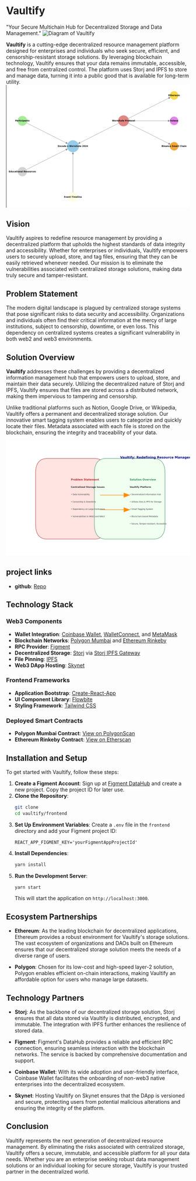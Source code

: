 # Vaultify
"Your Secure Multichain Hub for Decentralized Storage and Data Management."
![Diagram of Vaultify](https://github.com/samarabdelhameed/pics/commit/eb962d116b1b9347f8fb66adaeb7b45d0187019e)


**Vaultify** is a cutting-edge decentralized resource management platform designed for enterprises and individuals who seek secure, efficient, and censorship-resistant storage solutions. By leveraging blockchain technology, Vaultify ensures that your data remains immutable, accessible, and free from centralized control. The platform uses Storj and IPFS to store and manage data, turning it into a public good that is available for long-term utility.
![Diagram of Vaultify](https://github.com/samarabdelhameed/pics/blob/main/n23333333.png)



## Vision

Vaultify aspires to redefine resource management by providing a decentralized platform that upholds the highest standards of data integrity and accessibility. Whether for enterprises or individuals, Vaultify empowers users to securely upload, store, and tag files, ensuring that they can be easily retrieved whenever needed. Our mission is to eliminate the vulnerabilities associated with centralized storage solutions, making data truly secure and tamper-resistant.

## Problem Statement

The modern digital landscape is plagued by centralized storage systems that pose significant risks to data security and accessibility. Organizations and individuals often find their critical information at the mercy of large institutions, subject to censorship, downtime, or even loss. This dependency on centralized systems creates a significant vulnerability in both web2 and web3 environments.

## Solution Overview

**Vaultify** addresses these challenges by providing a decentralized information management hub that empowers users to upload, store, and maintain their data securely. Utilizing the decentralized nature of Storj and IPFS, Vaultify ensures that files are stored across a distributed network, making them impervious to tampering and censorship.

Unlike traditional platforms such as Notion, Google Drive, or Wikipedia, Vaultify offers a permanent and decentralized storage solution. Our innovative smart tagging system enables users to categorize and quickly locate their files. Metadata associated with each file is stored on the blockchain, ensuring the integrity and traceability of your data.

![Diagram of Vaultify](https://github.com/samarabdelhameed/pics/blob/main/vaultify_professional_diagram_final.png)

## project links 
- **github**: [Repo](https://github.com/samarabdelhameed/Vaultify)

## Technology Stack

### Web3 Components

- **Wallet Integration**: [Coinbase Wallet](https://www.coinbase.com/wallet/developers), [WalletConnect](https://walletconnect.com/), and [MetaMask](https://docs.metamask.io/guide/)
- **Blockchain Networks**: [Polygon Mumbai](https://docs.polygon.technology/docs/develop/network-details/network/) and [Ethereum Rinkeby](https://ethereum.org/en/developers/docs/networks/)
- **RPC Provider**: [Figment](https://datahub.figment.io/)
- **Decentralized Storage**: [Storj](https://storj.io/) via [Storj IPFS Gateway](https://demo.storj-ipfs.com/api/v0/add)
- **File Pinning**: [IPFS](https://ipfs.io/)
- **Web3 DApp Hosting**: [Skynet](https://siasky.net/)

### Frontend Frameworks

- **Application Bootstrap**: [Create-React-App](https://create-react-app.dev/)
- **UI Component Library**: [Flowbite](https://flowbite.com/docs/getting-started/react/)
- **Styling Framework**: [Tailwind CSS](https://tailwindcss.com/)

### Deployed Smart Contracts

- **Polygon Mumbai Contract**: [View on PolygonScan](https://mumbai.polygonscan.com/address/0xe92e2c072c0e9a7be958643ac5171fdda9cb7b3e)
- **Ethereum Rinkeby Contract**: [View on Etherscan](https://rinkeby.etherscan.io/address/0xebc499c6558C5B843292C208654D25dD1B4C0af5)

## Installation and Setup

To get started with Vaultify, follow these steps:

1. **Create a Figment Account**: Sign up at [Figment DataHub](https://datahub.figment.io/) and create a new project. Copy the project ID for later use.
2. **Clone the Repository**:
    ```bash
    git clone 
    cd vaultify/frontend
    ```
3. **Set Up Environment Variables**:
    Create a `.env` file in the `frontend` directory and add your Figment project ID:
    ```plaintext
    REACT_APP_FIGMENT_KEY='yourFigmentAppProjectId'
    ```
4. **Install Dependencies**:
    ```bash
    yarn install
    ```
5. **Run the Development Server**:
    ```bash
    yarn start
    ```
   This will start the application on `http://localhost:3000`.

## Ecosystem Partnerships

- **Ethereum**: As the leading blockchain for decentralized applications, Ethereum provides a robust environment for Vaultify's storage solutions. The vast ecosystem of organizations and DAOs built on Ethereum ensures that our decentralized storage solution meets the needs of a diverse range of users.
  
- **Polygon**: Chosen for its low-cost and high-speed layer-2 solution, Polygon enables efficient on-chain interactions, making Vaultify an affordable option for users who manage large datasets.

## Technology Partners

- **Storj**: As the backbone of our decentralized storage solution, Storj ensures that all data stored via Vaultify is distributed, encrypted, and immutable. The integration with IPFS further enhances the resilience of stored data.
  
- **Figment**: Figment's DataHub provides a reliable and efficient RPC connection, ensuring seamless interaction with the blockchain networks. The service is backed by comprehensive documentation and support.
  
- **Coinbase Wallet**: With its wide adoption and user-friendly interface, Coinbase Wallet facilitates the onboarding of non-web3 native enterprises into the decentralized ecosystem.
  
- **Skynet**: Hosting Vaultify on Skynet ensures that the DApp is versioned and secure, protecting users from potential malicious alterations and ensuring the integrity of the platform.

## Conclusion

Vaultify represents the next generation of decentralized resource management. By eliminating the risks associated with centralized storage, Vaultify offers a secure, immutable, and accessible platform for all your data needs. Whether you are an enterprise seeking robust data management solutions or an individual looking for secure storage, Vaultify is your trusted partner in the decentralized world.

